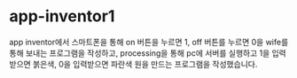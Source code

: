 # app-inventor1
app inventor에서 스마트폰을 통해 on 버튼을 누르면 1, off 버튼를 누르면 0을 wife를 통해 보내는 프로그램을 작성하고, 
processing을 통해 pc에 서버를 실행하고 1을 입력받으면 붉은색, 0을 입력받으면 파란색 원을 만드는 프로그램을 작성했습니다.
